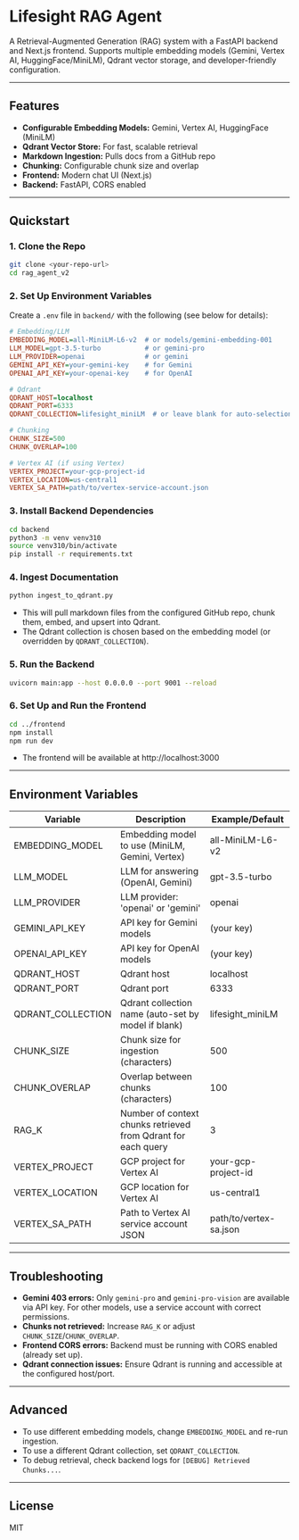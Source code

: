 # Lifesight RAG Agent

A Retrieval-Augmented Generation (RAG) system with a FastAPI backend and Next.js frontend. Supports multiple embedding models (Gemini, Vertex AI, HuggingFace/MiniLM), Qdrant vector storage, and developer-friendly configuration.

---

## Features
- **Configurable Embedding Models:** Gemini, Vertex AI, HuggingFace (MiniLM)
- **Qdrant Vector Store:** For fast, scalable retrieval
- **Markdown Ingestion:** Pulls docs from a GitHub repo
- **Chunking:** Configurable chunk size and overlap
- **Frontend:** Modern chat UI (Next.js)
- **Backend:** FastAPI, CORS enabled

---

## Quickstart

### 1. Clone the Repo
```bash
git clone <your-repo-url>
cd rag_agent_v2
```

### 2. Set Up Environment Variables
Create a `.env` file in `backend/` with the following (see below for details):
```ini
# Embedding/LLM
EMBEDDING_MODEL=all-MiniLM-L6-v2  # or models/gemini-embedding-001
LLM_MODEL=gpt-3.5-turbo           # or gemini-pro
LLM_PROVIDER=openai               # or gemini
GEMINI_API_KEY=your-gemini-key    # for Gemini
OPENAI_API_KEY=your-openai-key    # for OpenAI

# Qdrant
QDRANT_HOST=localhost
QDRANT_PORT=6333
QDRANT_COLLECTION=lifesight_miniLM  # or leave blank for auto-selection

# Chunking
CHUNK_SIZE=500
CHUNK_OVERLAP=100

# Vertex AI (if using Vertex)
VERTEX_PROJECT=your-gcp-project-id
VERTEX_LOCATION=us-central1
VERTEX_SA_PATH=path/to/vertex-service-account.json
```

### 3. Install Backend Dependencies
```bash
cd backend
python3 -m venv venv310
source venv310/bin/activate
pip install -r requirements.txt
```

### 4. Ingest Documentation
```bash
python ingest_to_qdrant.py
```
- This will pull markdown files from the configured GitHub repo, chunk them, embed, and upsert into Qdrant.
- The Qdrant collection is chosen based on the embedding model (or overridden by `QDRANT_COLLECTION`).

### 5. Run the Backend
```bash
uvicorn main:app --host 0.0.0.0 --port 9001 --reload
```

### 6. Set Up and Run the Frontend
```bash
cd ../frontend
npm install
npm run dev
```
- The frontend will be available at http://localhost:3000

---

## Environment Variables
| Variable                | Description                                                      | Example/Default                |
|-------------------------|------------------------------------------------------------------|-------------------------------|
| EMBEDDING_MODEL         | Embedding model to use (MiniLM, Gemini, Vertex)                  | all-MiniLM-L6-v2              |
| LLM_MODEL               | LLM for answering (OpenAI, Gemini)                               | gpt-3.5-turbo                 |
| LLM_PROVIDER            | LLM provider: 'openai' or 'gemini'                               | openai                        |
| GEMINI_API_KEY          | API key for Gemini models                                        | (your key)                    |
| OPENAI_API_KEY          | API key for OpenAI models                                        | (your key)                    |
| QDRANT_HOST             | Qdrant host                                                      | localhost                     |
| QDRANT_PORT             | Qdrant port                                                      | 6333                          |
| QDRANT_COLLECTION       | Qdrant collection name (auto-set by model if blank)              | lifesight_miniLM              |
| CHUNK_SIZE              | Chunk size for ingestion (characters)                            | 500                           |
| CHUNK_OVERLAP           | Overlap between chunks (characters)                              | 100                           |
| RAG_K                   | Number of context chunks retrieved from Qdrant for each query    | 3                             |
| VERTEX_PROJECT          | GCP project for Vertex AI                                        | your-gcp-project-id           |
| VERTEX_LOCATION         | GCP location for Vertex AI                                       | us-central1                   |
| VERTEX_SA_PATH          | Path to Vertex AI service account JSON                           | path/to/vertex-sa.json        |

---

## Troubleshooting
- **Gemini 403 errors:** Only `gemini-pro` and `gemini-pro-vision` are available via API key. For other models, use a service account with correct permissions.
- **Chunks not retrieved:** Increase `RAG_K` or adjust `CHUNK_SIZE`/`CHUNK_OVERLAP`.
- **Frontend CORS errors:** Backend must be running with CORS enabled (already set up).
- **Qdrant connection issues:** Ensure Qdrant is running and accessible at the configured host/port.

---

## Advanced
- To use different embedding models, change `EMBEDDING_MODEL` and re-run ingestion.
- To use a different Qdrant collection, set `QDRANT_COLLECTION`.
- To debug retrieval, check backend logs for `[DEBUG] Retrieved Chunks...`.

---

## License
MIT 